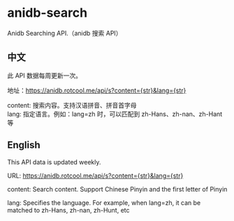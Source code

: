 # anidb-search

Anidb Searching API.（anidb 搜索 API）

## 中文

此 API 数据每周更新一次。

地址：https://anidb.rotcool.me/api/s?content={str}&lang={str}

content: 搜索内容。支持汉语拼音、拼音首字母<br/>
lang: 指定语言。例如：lang=zh 时，可以匹配到 zh-Hans、zh-nan、zh-Hant 等

## English

This API data is updated weekly.

URL: https://anidb.rotcool.me/api/s?content={str}&lang={str}

content: Search content. Support Chinese Pinyin and the first letter of Pinyin<br/>

lang: Specifies the language. For example, when lang=zh, it can be matched to zh-Hans, zh-nan, zh-Hunt, etc

